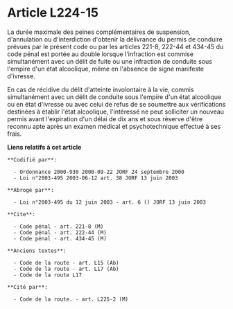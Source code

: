 # Article L224-15

La durée maximale des peines complémentaires de suspension, d'annulation ou d'interdiction d'obtenir la délivrance du permis
de conduire prévues par le présent code ou par les articles 221-8, 222-44 et 434-45 du code pénal est portée au double
lorsque l'infraction est commise simultanément avec un délit de fuite ou une infraction de conduite sous l'empire d'un état
alcoolique, même en l'absence de signe manifeste d'ivresse.

En cas de récidive du délit d'atteinte involontaire à la vie, commis simultanément avec un délit de conduite sous l'empire
d'un état alcoolique ou en état d'ivresse ou avec celui de refus de se soumettre aux vérifications destinées à établir l'état
alcoolique, l'intéressé ne peut solliciter un nouveau permis avant l'expiration d'un délai de dix ans et sous réserve d'être
reconnu apte après un examen médical et psychotechnique effectué à ses frais.

**Liens relatifs à cet article**

	**Codifié par**:

	  - Ordonnance 2000-930 2000-09-22 JORF 24 septembre 2000
	  - Loi n°2003-495 2003-06-12 art. 38 JORF 13 juin 2003

	**Abrogé par**:

	  - Loi n°2003-495 du 12 juin 2003 - art. 6 () JORF 13 juin 2003

	**Cite**:

	  - Code pénal - art. 221-8 (M)
	  - Code pénal - art. 222-44 (M)
	  - Code pénal - art. 434-45 (M)

	**Anciens textes**:

	  - Code de la route - art. L15 (Ab)
	  - Code de la route - art. L17 (Ab)
	  - Code de la route L17

	**Cité par**:

	  - Code de la route. - art. L225-2 (M)
